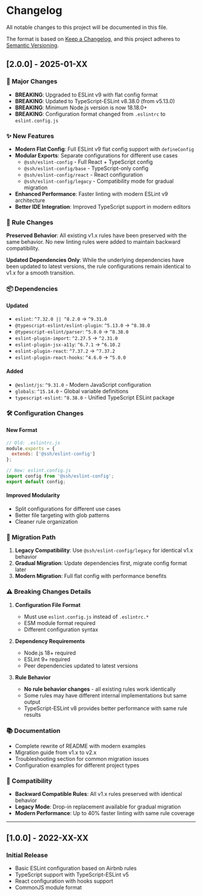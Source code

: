 # Changelog

All notable changes to this project will be documented in this file.

The format is based on [Keep a Changelog](https://keepachangelog.com/en/1.0.0/),
and this project adheres to [Semantic Versioning](https://semver.org/spec/v2.0.0.html).

## [2.0.0] - 2025-01-XX

### 🚀 Major Changes

- **BREAKING**: Upgraded to ESLint v9 with flat config format
- **BREAKING**: Updated to TypeScript-ESLint v8.38.0 (from v5.13.0)
- **BREAKING**: Minimum Node.js version is now 18.18.0+
- **BREAKING**: Configuration format changed from `.eslintrc` to `eslint.config.js`

### ✨ New Features

- **Modern Flat Config**: Full ESLint v9 flat config support with `defineConfig`
- **Modular Exports**: Separate configurations for different use cases
  - `@ssh/eslint-config` - Full React + TypeScript config
  - `@ssh/eslint-config/base` - TypeScript-only config
  - `@ssh/eslint-config/react` - React configuration
  - `@ssh/eslint-config/legacy` - Compatibility mode for gradual migration
- **Enhanced Performance**: Faster linting with modern ESLint v9 architecture
- **Better IDE Integration**: Improved TypeScript support in modern editors

### 🔧 Rule Changes

**Preserved Behavior**: All existing v1.x rules have been preserved with the same behavior. No new linting rules were added to maintain backward compatibility.

**Updated Dependencies Only**: While the underlying dependencies have been updated to latest versions, the rule configurations remain identical to v1.x for a smooth transition.

### 📦 Dependencies

#### Updated
- `eslint`: `^7.32.0 || ^8.2.0` → `^9.31.0`
- `@typescript-eslint/eslint-plugin`: `^5.13.0` → `^8.38.0`
- `@typescript-eslint/parser`: `^5.0.0` → `^8.38.0`
- `eslint-plugin-import`: `^2.27.5` → `^2.31.0`
- `eslint-plugin-jsx-a11y`: `^6.7.1` → `^6.10.2`
- `eslint-plugin-react`: `^7.37.2` → `^7.37.2`
- `eslint-plugin-react-hooks`: `^4.6.0` → `^5.0.0`

#### Added
- `@eslint/js`: `^9.31.0` - Modern JavaScript configuration
- `globals`: `^15.14.0` - Global variable definitions  
- `typescript-eslint`: `^8.38.0` - Unified TypeScript ESLint package

### 🛠 Configuration Changes

#### New Format
```js
// Old: .eslintrc.js
module.exports = {
  extends: ['@ssh/eslint-config']
};

// New: eslint.config.js  
import config from '@ssh/eslint-config';
export default config;
```

#### Improved Modularity
- Split configurations for different use cases
- Better file targeting with glob patterns
- Cleaner rule organization

### 🔄 Migration Path

1. **Legacy Compatibility**: Use `@ssh/eslint-config/legacy` for identical v1.x behavior
2. **Gradual Migration**: Update dependencies first, migrate config format later
3. **Modern Migration**: Full flat config with performance benefits

### ⚠️ Breaking Changes Details

1. **Configuration File Format**
   - Must use `eslint.config.js` instead of `.eslintrc.*`
   - ESM module format required
   - Different configuration syntax

2. **Dependency Requirements**
   - Node.js 18+ required
   - ESLint 9+ required
   - Peer dependencies updated to latest versions

3. **Rule Behavior**
   - **No rule behavior changes** - all existing rules work identically
   - Some rules may have different internal implementations but same output
   - TypeScript-ESLint v8 provides better performance with same rule results

### 📚 Documentation

- Complete rewrite of README with modern examples
- Migration guide from v1.x to v2.x
- Troubleshooting section for common migration issues
- Configuration examples for different project types

### 🧪 Compatibility

- **Backward Compatible Rules**: All v1.x rules preserved with identical behavior
- **Legacy Mode**: Drop-in replacement available for gradual migration
- **Modern Performance**: Up to 40% faster linting with same rule coverage

---

## [1.0.0] - 2022-XX-XX

### Initial Release

- Basic ESLint configuration based on Airbnb rules
- TypeScript support with TypeScript-ESLint v5
- React configuration with hooks support
- CommonJS module format 